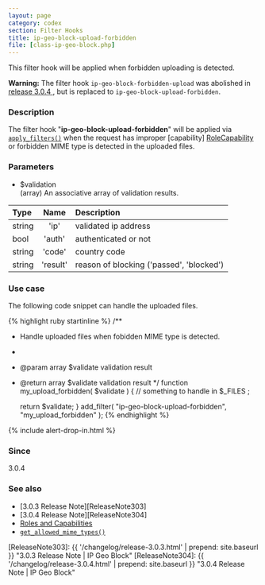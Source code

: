 ```yaml
---
layout: page
category: codex
section: Filter Hooks
title: ip-geo-block-upload-forbidden
file: [class-ip-geo-block.php]
---
```


This filter hook will be applied when forbidden uploading is detected.

<div class="alert alert-danger">
	<strong>Warning:</strong>
	The filter hook <code>ip-geo-block-forbidden-upload</code> was abolished 
	in <a href="/changelog/release-3.0.4.html" title="3.0.4 Release note">
		release 3.0.4
	</a>, but is replaced to <code>ip-geo-block-upload-forbidden</code>.
</div>

<!--more-->

### Description ###

The filter hook "**ip-geo-block-upload-forbidden**" will be applied via 
[`apply_filters()`][Apply-Filters] when the request has improper [capability]
[RoleCapability] or forbidden MIME type is detected in the uploaded files.

### Parameters ###

- $validation  
  (array) An associative array of validation results.

| Type    | Name     | Description                              |
|:--------|:--------:|:-----------------------------------------|
| string  | 'ip'     | validated ip address                     |
| bool    | 'auth'   | authenticated or not                     |
| string  | 'code'   | country code                             |
| string  | 'result' | reason of blocking ('passed', 'blocked') |

### Use case ###

The following code snippet can handle the uploaded files.

{% highlight ruby startinline %}
/**
 * Handle uploaded files when fobidden MIME type is detected.
 *
 * @param  array $validate  validation result
 * @return array $validate  validation result
 */
function my_upload_forbidden( $validate ) {
    // something to handle in $_FILES
    ;

    return $validate;
}
add_filter( "ip-geo-block-upload-forbidden", "my_upload_forbidden" );
{% endhighlight %}

{% include alert-drop-in.html %}

### Since ###

3.0.4

### See also ###

- [3.0.3 Release Note][ReleaseNote303]
- [3.0.4 Release Note][ReleaseNote304]
- [Roles and Capabilities][RoleCapability]
- [`get_allowed_mime_types()`][AllowedMIME]

[IP-Geo-Block]:   https://wordpress.org/plugins/ip-geo-block/ "WordPress › IP Geo Block « WordPress Plugins"
[Apply-Filters]:  https://developer.wordpress.org/reference/functions/apply_filters/ "apply_filters() | Function | WordPress Developer Resources"
[RoleCapability]: https://codex.wordpress.org/Roles_and_Capabilities "Roles and Capabilities &laquo; WordPress Codex"
[AllowedMIME]:    https://developer.wordpress.org/reference/functions/get_allowed_mime_types/ "get_allowed_mime_types() | Function | WordPress Developer Resources"
[ReleaseNote303]: {{ '/changelog/release-3.0.3.html' | prepend: site.baseurl }} "3.0.3 Release Note | IP Geo Block"
[ReleaseNote304]: {{ '/changelog/release-3.0.4.html' | prepend: site.baseurl }} "3.0.4 Release Note | IP Geo Block"
